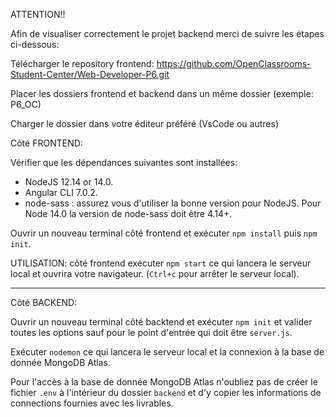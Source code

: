 ATTENTION!!

Afin de visualiser correctement le projet backend merci de suivre les étapes ci-dessous:

Télécharger le repository frontend: https://github.com/OpenClassrooms-Student-Center/Web-Developer-P6.git

Placer les dossiers frontend et backend dans un même dossier (exemple: P6_OC)

Charger le dossier dans votre éditeur préféré (VsCode ou autres)

Côté FRONTEND:

Vérifier que les dépendances suivantes sont installées:
- NodeJS 12.14 or 14.0.
- Angular CLI 7.0.2.
- node-sass : assurez vous d'utiliser la bonne version pour NodeJS. Pour Node 14.0 la version de node-sass doit être 4.14+.

Ouvrir un nouveau terminal côté frontend et exécuter `npm install` puis `npm init`.

UTILISATION:
côté frontend exécuter `npm start` ce qui lancera le serveur local et ouvrira votre navigateur. (`Ctrl+c` pour arrêter le serveur local).

-------------------------------------------------------

Côté BACKEND:

Ouvrir un nouveau terminal côté backtend et exécuter `npm init` et valider toutes les options sauf pour le point d'entrée qui doit être `server.js`.

Exécuter `nodemon` ce qui lancera le serveur local et la connexion à la base de donnée MongoDB Atlas.

Pour l'accès à la base de donnée MongoDB Atlas n'oubliez pas de créer le fichier `.env` à l'intérieur du dossier `backend` et d'y copier les informations de connections fournies avec les livrables.
